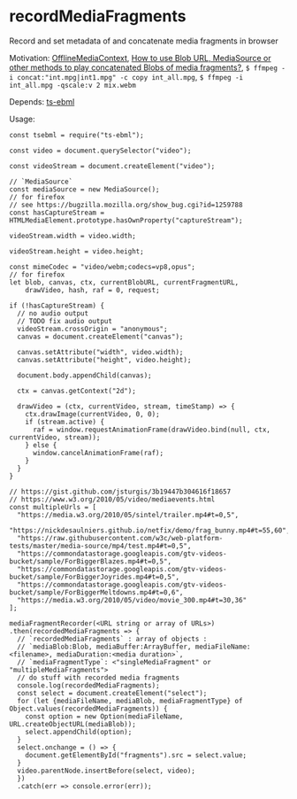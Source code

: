# recordMediaFragments
Record and set metadata of and concatenate media fragments in browser

Motivation: [OfflineMediaContext](https://github.com/guest271314/OfflineMediaContext#offlinemediacontext), 
            [How to use Blob URL, MediaSource or other methods to play concatenated Blobs of media fragments?](https://stackoverflow.com/questions/45217962/how-to-use-blob-url-mediasource-or-other-methods-to-play-concatenated-blobs-of), `$ ffmpeg -i concat:"int.mpg|int1.mpg" -c copy int_all.mpg`, `$ ffmpeg -i int_all.mpg -qscale:v 2 mix.webm`

Depends: [ts-ebml](https://github.com/legokichi/ts-ebml)

Usage:
```
const tsebml = require("ts-ebml");

const video = document.querySelector("video");

const videoStream = document.createElement("video");

// `MediaSource`
const mediaSource = new MediaSource();
// for firefox 
// see https://bugzilla.mozilla.org/show_bug.cgi?id=1259788
const hasCaptureStream = HTMLMediaElement.prototype.hasOwnProperty("captureStream");

videoStream.width = video.width;

videoStream.height = video.height;

const mimeCodec = "video/webm;codecs=vp8,opus";
// for firefox
let blob, canvas, ctx, currentBlobURL, currentFragmentURL, 
    drawVideo, hash, raf = 0, request;

if (!hasCaptureStream) {
  // no audio output
  // TODO fix audio output
  videoStream.crossOrigin = "anonymous";
  canvas = document.createElement("canvas");

  canvas.setAttribute("width", video.width);
  canvas.setAttribute("height", video.height);

  document.body.appendChild(canvas);

  ctx = canvas.getContext("2d");

  drawVideo = (ctx, currentVideo, stream, timeStamp) => {
    ctx.drawImage(currentVideo, 0, 0);
    if (stream.active) {
      raf = window.requestAnimationFrame(drawVideo.bind(null, ctx, currentVideo, stream));
    } else {
      window.cancelAnimationFrame(raf);
    }
  }
}
    
// https://gist.github.com/jsturgis/3b19447b304616f18657
// https://www.w3.org/2010/05/video/mediaevents.html
const multipleUrls = [
  "https://media.w3.org/2010/05/sintel/trailer.mp4#t=0,5",
  "https://nickdesaulniers.github.io/netfix/demo/frag_bunny.mp4#t=55,60",
  "https://raw.githubusercontent.com/w3c/web-platform-tests/master/media-source/mp4/test.mp4#t=0,5",
  "https://commondatastorage.googleapis.com/gtv-videos-bucket/sample/ForBiggerBlazes.mp4#t=0,5",
  "https://commondatastorage.googleapis.com/gtv-videos-bucket/sample/ForBiggerJoyrides.mp4#t=0,5",
  "https://commondatastorage.googleapis.com/gtv-videos-bucket/sample/ForBiggerMeltdowns.mp4#t=0,6",
  "https://media.w3.org/2010/05/video/movie_300.mp4#t=30,36"
];

mediaFragmentRecorder(<URL string or array of URLs>)
.then(recordedMediaFragments => {
  // `recordedMediaFragments` : array of objects : 
  // `mediaBlob:Blob, mediaBuffer:ArrayBuffer, mediaFileName:<filename>, mediaDuration:<media duration>`,
  // `mediaFragmentType`: <"singleMediaFragment" or "multipleMediaFragments">
  // do stuff with recorded media fragments
  console.log(recordedMediaFragments);
  const select = document.createElement("select");
  for (let {mediaFileName, mediaBlob, mediaFragmentType} of Object.values(recordedMediaFragments)) {
    const option = new Option(mediaFileName, URL.createObjectURL(mediaBlob));
    select.appendChild(option);
  }
  select.onchange = () => {
    document.getElementById("fragments").src = select.value;
  }
  video.parentNode.insertBefore(select, video);
  })
  .catch(err => console.error(err));
```

